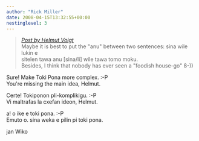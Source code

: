 ```yaml
---
author: "Rick Miller"
date: 2008-04-15T13:32:55+00:00
nestinglevel: 3
---
```

> [_Post by Helmut Voigt_](/zvkorosu/anu-in-questions#post4)  
> Maybe it is best to put the "anu" between two sentences: sina wile lukin e  
> sitelen tawa anu \[sina/li\] wile tawa tomo moku.  
> Besides, I think that nobody has ever seen a "foodish house-go" 8-))  
> 

Sure! Make Toki Pona more complex. :-P  
You're missing the main idea, Helmut.  
  
Certe! Tokiponon pli-komplikigu. :-P  
Vi maltrafas la cxefan ideon, Helmut.  
  
a! o ike e toki pona. :-P  
Emuto o. sina weka e pilin pi toki pona.  
  
jan Wiko